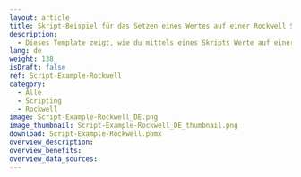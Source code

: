 ```yaml
---
layout: article
title: Skript-Beispiel für das Setzen eines Wertes auf einer Rockwell SPS
description: 
  - Dieses Template zeigt, wie du mittels eines Skripts Werte auf einer Rockwell SPS setzen kannst.
lang: de
weight: 138
isDraft: false
ref: Script-Example-Rockwell
category:
  - Alle
  - Scripting
  - Rockwell
image: Script-Example-Rockwell_DE.png
image_thumbnail: Script-Example-Rockwell_DE_thumbnail.png
download: Script-Example-Rockwell.pbmx
overview_description:
overview_benefits:
overview_data_sources:
---
```

